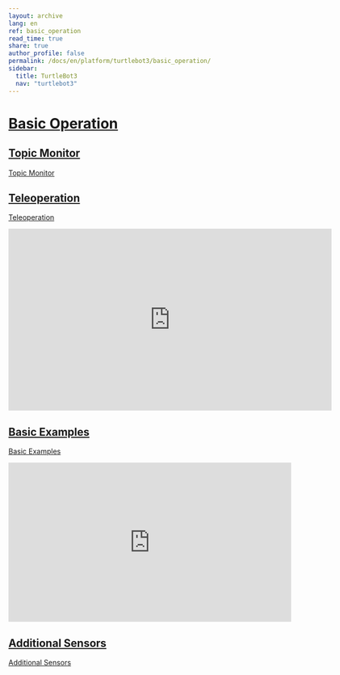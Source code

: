 ```yaml
---
layout: archive
lang: en
ref: basic_operation
read_time: true
share: true
author_profile: false
permalink: /docs/en/platform/turtlebot3/basic_operation/
sidebar:
  title: TurtleBot3
  nav: "turtlebot3"
---
```


<div style="counter-reset: h1 19"></div>

# [Basic Operation](#basic-operation)

## [Topic Monitor](#topic-monitor)
[Topic Monitor]

## [Teleoperation](#teleoperation)
[Teleoperation]

<iframe width="640" height="360" src="https://www.youtube.com/embed/Z4s18hlazb4" frameborder="0" allowfullscreen></iframe>

## [Basic Examples](#basic-examples)
[Basic Examples]

<iframe width="560" height="315" src="https://www.youtube.com/embed/Xg1pKFQY5p4" frameborder="0" allow="autoplay; encrypted-media" allowfullscreen></iframe>

## [Additional Sensors](#additional-sensors)
[Additional Sensors]

[Topic Monitor]: /docs/en/platform/turtlebot3/topic_monitor/
[Teleoperation]: /docs/en/platform/turtlebot3/teleoperation/
[Basic Examples]: /docs/en/platform/turtlebot3/basic_examples/
[Additional Sensors]: /docs/en/platform/turtlebot3/additional_sensors/